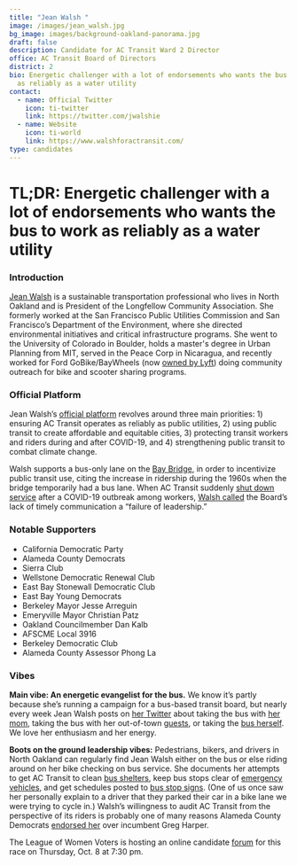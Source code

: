 ```yaml
---
title: "Jean Walsh "
image: /images/jean_walsh.jpg
bg_image: images/background-oakland-panorama.jpg
draft: false
description: Candidate for AC Transit Ward 2 Director
office: AC Transit Board of Directors
district: 2
bio: Energetic challenger with a lot of endorsements who wants the bus to work
  as reliably as a water utility
contact:
  - name: Official Twitter
    icon: ti-twitter
    link: https://twitter.com/jwalshie
  - name: Website
    icon: ti-world
    link: https://www.walshforactransit.com/
type: candidates
---
```

# TL;DR: Energetic challenger with a lot of endorsements who wants the bus to work as reliably as a water utility

### Introduction

[Jean Walsh](https://www.walshforactransit.com/about) is a sustainable transportation professional who lives in North Oakland and is President of the Longfellow Community Association. She formerly worked at the San Francisco Public Utilities Commission and San Francisco’s Department of the Environment, where she directed environmental initiatives and critical infrastructure programs. She went to the University of Colorado in Boulder, holds a master's degree in Urban Planning from MIT, served in the Peace Corp in Nicaragua, and recently worked for Ford GoBike/BayWheels (now [owned by Lyft](https://www.sfchronicle.com/business/article/Lyft-s-Bay-Wheels-to-resume-e-bike-rentals-in-SF-14821170.php)) doing community outreach for bike and scooter sharing programs.

### Official Platform

Jean Walsh’s [official platform](https://www.walshforactransit.com/platform) revolves around three main priorities: 1) ensuring AC Transit operates as reliably as public utilities, 2) using public transit to create affordable and equitable cities, 3) protecting transit workers and riders during and after COVID-19, and 4) strengthening public transit to combat climate change.

Walsh supports a bus-only lane on the [Bay Bridge](https://www.sfchronicle.com/opinion/letterstoeditor/article/Letters-to-the-Editor-Carve-out-bike-lanes-14975436.php), in order to incentivize public transit use, citing the increase in ridership during the 1960s when the bridge temporarily had a bus lane. When AC Transit suddenly [shut down service](https://www.berkeleyside.com/2020/08/31/ac-transit-bus-service-interruptions-51b-covid-19-berkeley-ca-transit) after a COVID-19 outbreak among workers, [Walsh called](https://twitter.com/jwalshie/status/1300475972764876801) the Board’s lack of timely communication a “failure of leadership.”

### Notable Supporters

* California Democratic Party
* Alameda County Democrats
* Sierra Club
* Wellstone Democratic Renewal Club
* East Bay Stonewall Democratic Club
* East Bay Young Democrats
* Berkeley Mayor Jesse Arreguin
* Emeryville Mayor Christian Patz
* Oakland Councilmember Dan Kalb
* AFSCME Local 3916
* Berkeley Democratic Club
* Alameda County Assessor Phong La

### Vibes

**Main vibe: An energetic evangelist for the bus.** We know it’s partly because she’s running a campaign for a bus-based transit board, but nearly every week Jean Walsh posts on [her Twitter](https://twitter.com/jwalshie) about taking the bus with [her mom](https://twitter.com/jwalshie/status/1306985386250362880?s=20), taking the bus with her out-of-town [guests](https://twitter.com/jwalshie/status/1310667643251163136?s=20), or taking the [bus herself](https://twitter.com/jwalshie/status/1310332295908265984?s=20). We love her enthusiasm and her energy.

**Boots on the ground leadership vibes:** Pedestrians, bikers, and drivers in North Oakland can regularly find Jean Walsh either on the bus or else riding around on her bike checking on bus service. She documents her attempts to get AC Transit to clean [bus shelters](https://twitter.com/jwalshie/status/1305527153019228167?s=20), keep bus stops clear of [emergency vehicles](https://twitter.com/jwalshie/status/1303107553446916096?s=20), and get schedules posted to [bus stop signs](https://twitter.com/jwalshie/status/1302814229355835393?s=20). (One of us once saw her personally explain to a driver that they parked their car in a bike lane we were trying to cycle in.) Walsh’s willingness to audit AC Transit from the perspective of its riders is probably one of many reasons Alameda County Democrats [endorsed her](https://ebcitizen.com/2020/09/16/alco-dems-give-some-incumbents-the-cold-shoulder-in-oakland-berkeley-san-leandro/) over incumbent Greg Harper.

The League of Women Voters is hosting an online candidate [forum](https://tinyurl.com/yxtwugef) for this race on Thursday, Oct. 8 at 7:30 pm.
